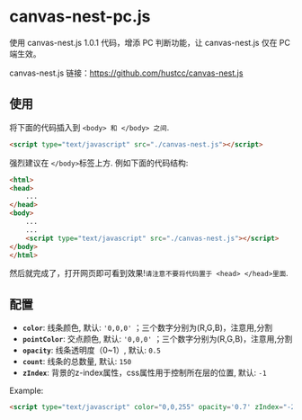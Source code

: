 # canvas-nest-pc.js
使用 canvas-nest.js 1.0.1 代码，增添 PC 判断功能，让 canvas-nest.js 仅在 PC 端生效。

canvas-nest.js 链接：https://github.com/hustcc/canvas-nest.js

## 使用

将下面的代码插入到 `<body> 和 </body> 之间`.

```html
<script type="text/javascript" src="./canvas-nest.js"></script>
```

强烈建议在 `</body>`标签上方. 例如下面的代码结构:

```html
<html>
<head>
	...
</head>
<body>
	...
	...
	<script type="text/javascript" src="./canvas-nest.js"></script>
</body>
</html>
```

然后就完成了，打开网页即可看到效果!`请注意不要将代码置于 <head> </head>里面`.


## 配置

 - **`color`**: 线条颜色, 默认: `'0,0,0'` ；三个数字分别为(R,G,B)，注意用,分割
 - **`pointColor`**: 交点颜色, 默认: `'0,0,0'` ；三个数字分别为(R,G,B)，注意用,分割
 - **`opacity`**: 线条透明度（0~1）, 默认: `0.5`
 - **`count`**: 线条的总数量, 默认: `150`
 - **`zIndex`**: 背景的z-index属性，css属性用于控制所在层的位置, 默认: `-1`

Example:
```html
<script type="text/javascript" color="0,0,255" opacity='0.7' zIndex="-2" count="99" src="./canvas-nest.js"></script>
```
